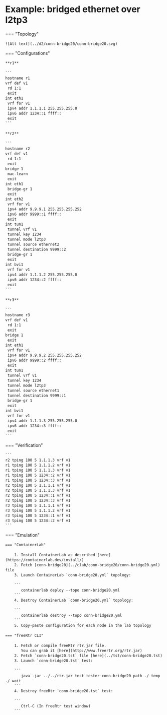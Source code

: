 # Example: bridged ethernet over l2tp3

=== "Topology"

    ![Alt text](../d2/conn-bridge20/conn-bridge20.svg)

=== "Configurations"

    **r1**

    ```
    hostname r1
    vrf def v1
     rd 1:1
     exit
    int eth1
     vrf for v1
     ipv4 addr 1.1.1.1 255.255.255.0
     ipv6 addr 1234::1 ffff::
     exit
    ```

    **r2**

    ```
    hostname r2
    vrf def v1
     rd 1:1
     exit
    bridge 1
     mac-learn
     exit
    int eth1
     bridge-gr 1
     exit
    int eth2
     vrf for v1
     ipv4 addr 9.9.9.1 255.255.255.252
     ipv6 addr 9999::1 ffff::
     exit
    int tun1
     tunnel vrf v1
     tunnel key 1234
     tunnel mode l2tp3
     tunnel source ethernet2
     tunnel destination 9999::2
     bridge-gr 1
     exit
    int bvi1
     vrf for v1
     ipv4 addr 1.1.1.2 255.255.255.0
     ipv6 addr 1234::2 ffff::
     exit
    ```

    **r3**

    ```
    hostname r3
    vrf def v1
     rd 1:1
     exit
    bridge 1
     exit
    int eth1
     vrf for v1
     ipv4 addr 9.9.9.2 255.255.255.252
     ipv6 addr 9999::2 ffff::
     exit
    int tun1
     tunnel vrf v1
     tunnel key 1234
     tunnel mode l2tp3
     tunnel source ethernet1
     tunnel destination 9999::1
     bridge-gr 1
     exit
    int bvi1
     vrf for v1
     ipv4 addr 1.1.1.3 255.255.255.0
     ipv6 addr 1234::3 ffff::
     exit
    ```

=== "Verification"

    ```
    r2 tping 100 5 1.1.1.3 vrf v1
    r1 tping 100 5 1.1.1.2 vrf v1
    r1 tping 100 5 1.1.1.3 vrf v1
    r1 tping 100 5 1234::2 vrf v1
    r1 tping 100 5 1234::3 vrf v1
    r2 tping 100 5 1.1.1.1 vrf v1
    r2 tping 100 5 1.1.1.3 vrf v1
    r2 tping 100 5 1234::1 vrf v1
    r2 tping 100 5 1234::3 vrf v1
    r3 tping 100 5 1.1.1.1 vrf v1
    r3 tping 100 5 1.1.1.2 vrf v1
    r3 tping 100 5 1234::1 vrf v1
    r3 tping 100 5 1234::2 vrf v1
    ```

=== "Emulation"

    === "ContainerLab"

        1. Install ContainerLab as described [here](https://containerlab.dev/install/)  
        2. Fetch [conn-bridge20](../clab/conn-bridge20/conn-bridge20.yml) file  
        3. Launch ContainerLab `conn-bridge20.yml` topology:  

        ```
           containerlab deploy --topo conn-bridge20.yml  
        ```
        4. Destroy ContainerLab `conn-bridge20.yml` topology:  

        ```
           containerlab destroy --topo conn-bridge20.yml  
        ```
        5. Copy-paste configuration for each node in the lab topology

    === "freeRtr CLI"

        1. Fetch or compile freeRtr rtr.jar file.  
           You can grab it [here](http://www.freertr.org/rtr.jar)  
        2. Fetch `conn-bridge20.tst` file [here](../tst/conn-bridge20.tst)  
        3. Launch `conn-bridge20.tst` test:  

        ```
           java -jar ../../rtr.jar test tester conn-bridge20 path ./ temp ./ wait
        ```
        4. Destroy freeRtr `conn-bridge20.tst` test:  

        ```
           Ctrl-C (In freeRtr test window)
        ```

